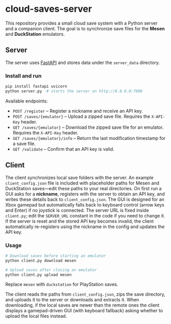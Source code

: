 # cloud-saves-server

This repository provides a small cloud save system with a Python server and a companion client.  The goal is to synchronize save files for the **Mesen** and **DuckStation** emulators.

## Server

The server uses [FastAPI](https://fastapi.tiangolo.com/) and stores data under the `server_data` directory.

### Install and run

```bash
pip install fastapi uvicorn
python server.py  # starts the server on http://0.0.0.0:7000
```

Available endpoints:

- `POST /register` – Register a nickname and receive an API key.
- `POST /saves/{emulator}` – Upload a zipped save file. Requires the `X-API-Key` header.
- `GET /saves/{emulator}` – Download the zipped save file for an emulator. Requires the `X-API-Key` header.
- `GET /saves/{emulator}/info` – Return the last modification timestamp for a save file.
- `GET /validate` – Confirm that an API key is valid.

## Client

The client synchronizes local save folders with the server. An example
`client_config.json` file is included with placeholder paths for Mesen and
DuckStation saves—edit these paths to your real directories. On first run a
GUI asks for a **nickname**, registers with the server to obtain an API key,
and writes these details back to `client_config.json`. The GUI is designed for
an Xbox gamepad but automatically falls back to keyboard control (arrow keys
and Enter) if no joystick is connected. The server URL is fixed inside
`client.py`; edit the `SERVER_URL` constant in the code if you need to change
it.
If the server is reset and the stored API key becomes invalid, the client
automatically re-registers using the nickname in the config and updates the
API key.

### Usage

```bash
# Download saves before starting an emulator
python client.py download mesen

# Upload saves after closing an emulator
python client.py upload mesen
```

Replace `mesen` with `duckstation` for PlayStation saves.

The client reads the paths from `client_config.json`, zips the save directory,
and uploads it to the server or downloads and extracts it. When downloading,
if the local saves are newer than the remote ones the client displays a
gamepad-driven GUI (with keyboard fallback) asking whether to upload the local
files instead.
